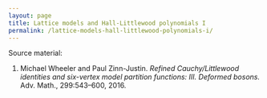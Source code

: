 ```yaml
---
layout: page
title: Lattice models and Hall-Littlewood polynomials I
permalink: /lattice-models-hall-littlewood-polynomials-i/
---
```


Source material:

1. Michael Wheeler and Paul Zinn-Justin. _Refined Cauchy/Littlewood identities and six-vertex model partition functions: III. Deformed bosons._ Adv. Math., 299:543–600, 2016.